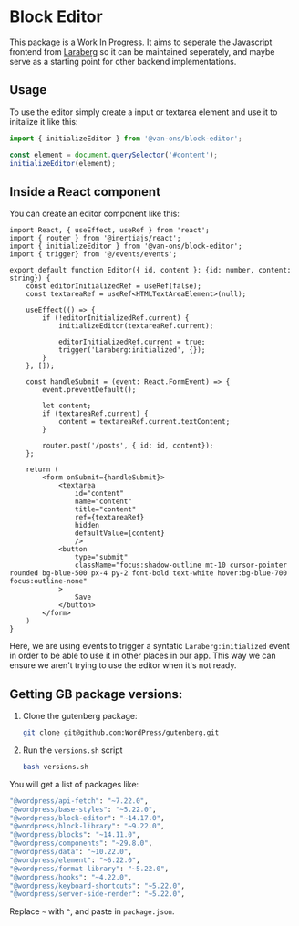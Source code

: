 # Block Editor

This package is a Work In Progress. It aims to seperate the Javascript frontend from [Laraberg](https://github.com/VanOns/laraberg) so it can be maintained seperately, and maybe serve as a starting point for other backend implementations.

## Usage

To use the editor simply create a input or textarea element and use it to initalize it like this:

```js
import { initializeEditor } from '@van-ons/block-editor';

const element = document.querySelector('#content');
initializeEditor(element);
```

## Inside a React component

You can create an editor component like this:

```tsx
import React, { useEffect, useRef } from 'react';
import { router } from '@inertiajs/react';
import { initializeEditor } from '@van-ons/block-editor';
import { trigger} from '@/events/events';

export default function Editor({ id, content }: {id: number, content: string}) {
    const editorInitializedRef = useRef(false);
    const textareaRef = useRef<HTMLTextAreaElement>(null);

    useEffect(() => {
        if (!editorInitializedRef.current) {
            initializeEditor(textareaRef.current);

            editorInitializedRef.current = true;
            trigger('Laraberg:initialized', {});
        }
    }, []);

    const handleSubmit = (event: React.FormEvent) => {
        event.preventDefault();

        let content;
        if (textareaRef.current) {
            content = textareaRef.current.textContent;
        }

        router.post('/posts', { id: id, content});
    };

    return (
        <form onSubmit={handleSubmit}>
            <textarea
                id="content"
                name="content"
                title="content"
                ref={textareaRef}
                hidden
                defaultValue={content}
                />
            <button
                type="submit"
                className="focus:shadow-outline mt-10 cursor-pointer rounded bg-blue-500 px-4 py-2 font-bold text-white hover:bg-blue-700 focus:outline-none"
            >
                Save
            </button>
        </form>
    )
}
```

Here, we are using events to trigger a syntatic `Laraberg:initialized` event in order to be able to use it in other places in our app. This way we can ensure we aren't trying to use the editor when it's not ready.

## Getting GB package versions:

1. Clone the gutenberg package:
    ```bash
    git clone git@github.com:WordPress/gutenberg.git
    ```
2. Run the `versions.sh` script
    ```bash
   bash versions.sh
    ```

You will get a list of packages like:

```bash
"@wordpress/api-fetch": "~7.22.0",
"@wordpress/base-styles": "~5.22.0",
"@wordpress/block-editor": "~14.17.0",
"@wordpress/block-library": "~9.22.0",
"@wordpress/blocks": "~14.11.0",
"@wordpress/components": "~29.8.0",
"@wordpress/data": "~10.22.0",
"@wordpress/element": "~6.22.0",
"@wordpress/format-library": "~5.22.0",
"@wordpress/hooks": "~4.22.0",
"@wordpress/keyboard-shortcuts": "~5.22.0",
"@wordpress/server-side-render": "~5.22.0",
```

Replace `~` with `^`, and paste in `package.json`.
